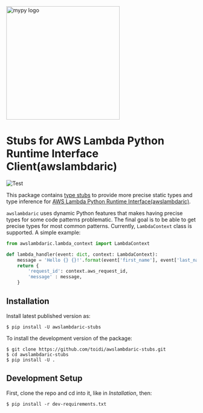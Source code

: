 <img src="http://mypy-lang.org/static/mypy_light.svg" alt="mypy logo" width="300px"/>

Stubs for AWS Lambda Python Runtime Interface Client(awslambdaric)
==================================================================

![Test](https://github.com/toidi/awslambdaric-stubs/workflows/Test/badge.svg)

This package contains [type stubs](https://www.python.org/dev/peps/pep-0561/) to
provide more precise static types and type inference for [AWS Lambda Python
Runtime
Interface(awslambdaric)](https://github.com/aws/aws-lambda-python-runtime-interface-client).

`awslambdaric` uses dynamic Python features that makes having precise types for
some code patterns problematic. The final goal is to be able to get precise
types for most common patterns. Currently, `LambdaContext` class is supported. A
simple example:

```python
from awslambdaric.lambda_context import LambdaContext

def lambda_handler(event: dict, context: LambdaContext):
    message = 'Hello {} {}!'.format(event['first_name'], event['last_name'])
    return {
        'request_id': context.aws_request_id,
        'message' : message,
    }
```

## Installation

Install latest published version as:

```console
$ pip install -U awslambdaric-stubs
```

To install the development version of the package:

```console
$ git clone https://github.com/toidi/awslambdaric-stubs.git
$ cd awslambdaric-stubs
$ pip install -U .
```

## Development Setup

First, clone the repo and cd into it, like in _Installation_, then:

```console
$ pip install -r dev-requirements.txt
```
